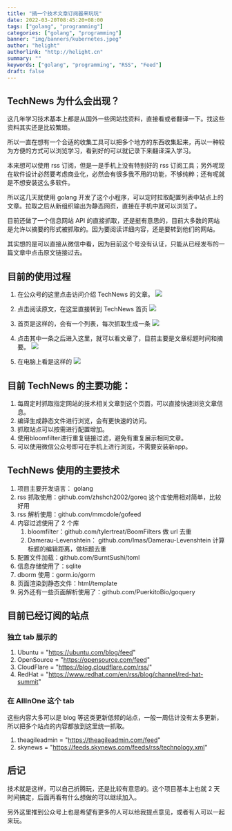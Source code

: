 ```yaml
---
title: "搞一个技术文章订阅器来玩玩"
date: 2022-03-20T08:45:20+08:00
tags: ["golang", "programming"]
categories: ["golang", "programming"]
banner: "img/banners/kubernetes.jpeg"
author: "helight"
authorlink: "http://helight.cn"
summary: ""
keywords: ["golang", "programming", "RSS", "Feed"]
draft: false
---
```


## TechNews 为什么会出现？
这几年学习技术基本上都是从国外一些网站找资料，直接看或者翻译一下。找这些资料其实还是比较繁琐。

所以一直在想有一个合适的收集工具可以把多个地方的东西收集起来，再以一种较为方便的方式可以浏览学习，看到好的可以就记录下来翻译深入学习。

本来想可以使用 rss 订阅，但是一是手机上没有特别好的 rss 订阅工具；另外呢现在软件设计必然要考虑商业化，必然会有很多我不用的功能，不够纯粹；还有呢就是不想安装这么多软件。

所以这几天就使用 golang 开发了这个小程序，可以定时拉取配置列表中站点上的文章。拉取之后从新组织输出为静态网页，直接在手机中就可以浏览了。

目前还做了一个信息网站 API 的直接抓取，还是挺有意思的，目前大多数的网站是允许以摘要的形式被抓取的。因为要阅读详细内容，还是要转到他们的网站。

其实想的是可以直接从微信中看，因为目前这个号没有认证，只能从已经发布的一篇文章中点击原文链接过去。

## 目前的使用过程
1. 在公众号的这里点击访问介绍 TechNews 的文章。
![](imgs/1.jpeg)

2. 点击阅读原文，在这里直接转到 TechNews 首页
![](imgs/2.jpeg)

3. 首页是这样的，会有一个列表，每次抓取生成一条
![](imgs/3.jpeg)

4. 点击其中一条之后进入这里，就可以看文章了，目前主要是文章标题时间和摘要。
![](imgs/4.jpeg)

5. 在电脑上看是这样的
![](imgs/technews.png)

## 目前 TechNews 的主要功能：

1. 每周定时抓取指定网站的技术相关文章到这个页面，可以直接快速浏览文章信息。
2. 编译生成静态文件进行浏览，会有更快速的访问。
3. 抓取站点可以按需进行配置增加。
4. 使用bloomfilter进行重复链接过滤，避免有重复展示相同文章。
5. 可以使用微信公众号即可在手机上进行浏览，不需要安装新app。


## TechNews 使用的主要技术

1. 项目主要开发语言： golang
2. rss 抓取使用：github.com/zhshch2002/goreq 这个库使用相对简单，比较好用
3. rss 解析使用：github.com/mmcdole/gofeed
4. 内容过滤使用了 2 个库
   1. bloomfilter：github.com/tylertreat/BoomFilters 做 url 去重
   2. Damerau-Levenshtein： github.com/lmas/Damerau-Levenshtein  计算标题的编辑距离，做标题去重
5. 配置文件加载：github.com/BurntSushi/toml
6. 信息存储使用了：sqlite
7. dborm 使用：gorm.io/gorm
8. 页面渲染到静态文件：html/template
9. 另外还有一些页面解析使用了：github.com/PuerkitoBio/goquery

## 目前已经订阅的站点
### 独立 tab 展示的
1. Ubuntu = "https://ubuntu.com/blog/feed"
1. OpenSource = "https://opensource.com/feed"
1. CloudFlare = "https://blog.cloudflare.com/rss/"
1. RedHat = "https://www.redhat.com/en/rss/blog/channel/red-hat-summit"

### 在 AllInOne 这个 tab
这些内容大多可以是 blog 等这类更新低频的站点，一般一周估计没有太多更新，所以把多个站点的内容都放到这里统一抓取。
1. theagileadmin = "https://theagileadmin.com/feed"
1. skynews = "https://feeds.skynews.com/feeds/rss/technology.xml"

## 后记
技术就是这样，可以自己折腾玩，还是比较有意思的。这个项目基本上也就 2 天时间搞定，后面再看有什么想做的可以继续加入。

另外这里推到公众号上也是希望有更多的人可以给我提点意见，或者有人可以一起来玩。